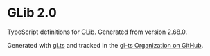# GLib 2.0

TypeScript definitions for GLib. Generated from version 2.68.0.

Generated with [gi.ts](https://gitlab.gnome.org/ewlsh/gi.ts) and tracked in the [gi-ts Organization on GitHub](https://github.com/gi-ts).
